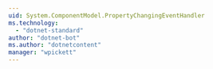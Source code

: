 ```yaml
---
uid: System.ComponentModel.PropertyChangingEventHandler
ms.technology: 
  - "dotnet-standard"
author: "dotnet-bot"
ms.author: "dotnetcontent"
manager: "wpickett"
---
```


